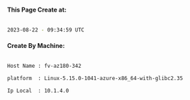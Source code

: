 
   
#### This Page Create at:

```bash

2023-08-22 - 09:34:59 UTC

```

#### Create By Machine:

```bash

Host Name : fv-az180-342

platform  : Linux-5.15.0-1041-azure-x86_64-with-glibc2.35

Ip Local  : 10.1.4.0

```


